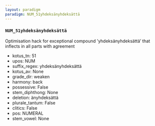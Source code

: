 ```yaml
---
layout: paradigm
paradigm: NUM_51yhdeksänyhdeksättä
---
```

### ` NUM_51yhdeksänyhdeksättä `

Optimisation hack for exceptional compound ’yhdeksänyhdeksättä’ that inflects in all parts with agreement
* kotus_tn: 51
* upos: NUM
* suffix_regex: yhdeksänyhdeksättä
* kotus_av: None
* grade_dir: weaken
* harmony: back
* possessive: False
* stem_diphthong: None
* deletion: änyhdeksättä
* plurale_tantum: False
* clitics: False
* pos: NUMERAL
* stem_vowel: None
